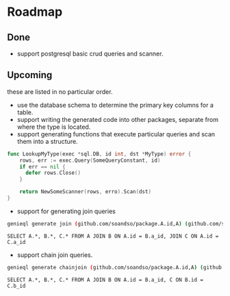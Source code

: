 # Roadmap
## Done
- support postgresql basic crud queries and scanner.

## Upcoming
these are listed in no particular order.
- use the database schema to determine the primary key columns
for a table.
- support writing the generated code into other packages, separate from where the type is located.
- support generating functions that execute particular queries and scan them into a structure.
```go
func LookupMyType(exec *sql.DB, id int, dst *MyType) error {
    rows, err := exec.Query(SomeQueryConstant, id)
    if err == nil {
      defer rows.Close()
    }

    return NewSomeScanner(rows, erro).Scan(dst)
}
```
- support for generating join queries
```bash
genieql generate join (github.com/soandso/package.A.id,A) (github.com/soandso/package.B.a_id,B) (github.com/soandso/package.C.a_id,C)
```
```text
SELECT A.*, B.*, C.* FROM A JOIN B ON A.id = B.a_id, JOIN C ON A.id = C.a_id
```
- support chain join queries.
```bash
genieql generate chainjoin (github.com/soandso/package.A.id,A) (github.com/soandso/package.B.a_id,B) (github.com/soandso/package.C.b_id,C)
```
```
SELECT A.*, B.*, C.* FROM A JOIN B ON A.id = B.a_id, C ON B.id = C.b_id
```
